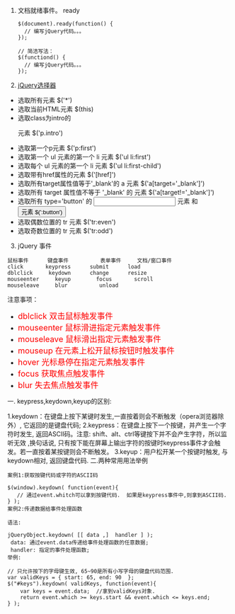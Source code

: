 1. 文档就绪事件。 ready

    ```
    $(document).ready(function() {
      // 编写jQuery代码。。。
    });

    // 简洁写法：
    $(functiond() {
      // 编写jQuery代码。。。
    });

    ```

2. [jQuery选择器](http://www.runoob.com/jquery/jquery-selectors.html)
  - 选取所有元素 $('*')
  - 选取当前HTML元素  $(this)
  - 选取class为intro的<p>元素 $('p.intro')
  - 选取第一个p元素 $('p:first')
  - 选取第一个 ul 元素的第一个 li 元素  $('ul li:first')
  - 选取每个 ul 元素的第一个 li 元素 $('ul li:first-child')
  - 选取带有href属性的元素 $('[href]')
  - 选取所有target属性值等于'_blank'的 a 元素  $('a[target='_blank']')
  - 选取所有 target 属性值不等于 '_blank' 的 <a> 元素  $('a[target!='_blank']')
  - 选取所有 type='button' 的 <input> 元素 和 <button> 元素  $(':button')
  - 选取偶数位置的 tr 元素   $('tr:even')
  - 选取奇数位置的 tr 元素   $('tr:odd')

3. jQuery 事件

  ```
  鼠标事件	    键盘事件	      表单事件	   文档/窗口事件
  click	      keypress	    submit	    load
  dblclick	   keydown	    change	    resize
  mouseenter	 keyup	      focus	      scroll
  mouseleave	 blur	       unload
  ```

注意事项：
  - <font style='color: red; font-size: 18px'>dblclick 双击鼠标触发事件</font>
  - <font style='color: red; font-size: 18px'>mouseenter 鼠标滑进指定元素触发事件</font>
  - <font style='color: red; font-size: 18px'>mouseleave 鼠标滑出指定元素触发事件</font>
  - <font style='color: red; font-size: 18px'>mouseup 在元素上松开鼠标按钮时触发事件</font>
  - <font style='color: red; font-size: 18px'>hover 光标悬停在指定元素触发事件</font>
  - <font style='color: red; font-size: 18px'>focus 获取焦点触发事件</font>
  - <font style='color: red; font-size: 18px'>blur 失去焦点触发事件</font>

一. keypress,keydown,keyup的区别:

   1.keydown：在键盘上按下某键时发生,一直按着则会不断触发（opera浏览器除外）, 它返回的是键盘代码;
   2.keypress：在键盘上按下一个按键，并产生一个字符时发生, 返回ASCII码。注意: shift、alt、ctrl等键按下并不会产生字符，所以监听无效 ,换句话说, 只有按下能在屏幕上输出字符的按键时keypress事件才会触发。若一直按着某按键则会不断触发。
   3.keyup：用户松开某一个按键时触发, 与keydown相对, 返回键盘代码.
  二.两种常用用法举例
  ```
  案例1:获取按键代码或字符的ASCII码

  $(window).keydown( function(event){
     // 通过event.whitch可以拿到按键代码.  如果是keypress事件中,则拿到ASCII码.
  } );
  案例2:传递数据给事件处理函数

  语法:

  jQueryObject.keydown( [[ data ,]  handler ] );
   data: 通过event.data传递给事件处理函数的任意数据;
   handler: 指定的事件处理函数;
  举例:

  // 只允许按下的字母键生效, 65~90是所有小写字母的键盘代码范围.
  var validKeys = { start: 65, end: 90  };
  $("#keys").keydown( validKeys, function(event){
      var keys = event.data;  //拿到validKeys对象.
      return event.which >= keys.start && event.which <= keys.end;
  } );
```
